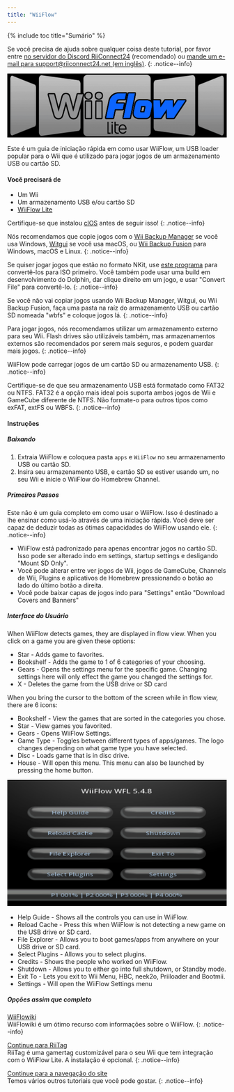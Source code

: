 ```yaml
---
title: "WiiFlow"
---
```


{% include toc title="Sumário" %}

Se você precisa de ajuda sobre qualquer coisa deste tutorial, por favor entre [no servidor do Discord RiiConnect24](https://discord.gg/rc24) (recomendado) ou [mande um e-mail para support@riiconnect24.net (em inglês)](mailto:support@riiconnect24.net).
{: .notice--info}

![WiiFlow](/images/wiiflowlogo.png)

Este é um guia de iniciação rápida em como usar WiiFlow, um USB loader popular para o Wii que é utilizado para jogar jogos de um armazenamento USB ou cartão SD.

#### Você precisará de

- Um Wii
- Um armazenamento USB e/ou cartão SD
- [WiiFlow Lite](https://hbb1.oscwii.org/hbb/wiiflow/wiiflow.zip)

Certifique-se que instalou [cIOS](/cios) antes de seguir isso!
{: .notice--info}

Nós recomendamos que copie jogos com o [Wii Backup Manager](/wiibackupmanager) se você usa Windows, [Witgui](https://desairem.com/wordpress/category/witgui-download/) se você usa macOS, ou [Wii Backup Fusion](https://github.com/larsenv/Wii-Backup-Fusion) para Windows, macOS e Linux.
{: .notice--info}

Se quiser jogar jogos que estão no formato NKit, use [este programa](https://gbatemp.net/download/nkit.36157/) para convertê-los para ISO primeiro. Você também pode usar uma build em desenvolvimento do Dolphin, dar clique direito em um jogo, e usar "Convert File" para convertê-lo.
{: .notice--info}

Se você não vai copiar jogos usando Wii Backup Manager, Witgui, ou Wii Backup Fusion, faça uma pasta na raíz do armazenamento USB ou cartão SD nomeada "wbfs" e coloque jogos lá.
{: .notice--info}

Para jogar jogos, nós recomendamos utilizar um armazenamento externo para seu Wii. Flash drives são utilizáveis também, mas armazenamentos externos são recomendados por serem mais seguros, e podem guardar mais jogos.
{: .notice--info}

WiiFlow pode carregar jogos de um cartão SD ou armazenamento USB.
{: .notice--info}

Certifique-se de que seu armazenamento USB está formatado como FAT32 ou NTFS. FAT32 é a opção mais ideal pois suporta ambos jogos de Wii e GameCube diferente de NTFS. Não formate-o para outros tipos como exFAT, extFS ou WBFS.
{: .notice--info}

#### Instruções

##### Baixando

1. Extraia WiiFlow e coloquea pasta `apps` e `WiiFlow` no seu armazenamento USB ou cartão SD.
2. Insira seu armazenamento USB, e cartão SD se estiver usando um, no seu Wii e inicie o WiiFlow do Homebrew Channel.

##### Primeiros Passos

Este não é um guia completo em como usar o WiiFlow. Isso é destinado a lhe ensinar como usá-lo através de uma iniciação rápida. Você deve ser capaz de deduzir todas as ótimas capacidades do WiiFlow usando ele.
{: .notice--info}

- WiiFlow está padronizado para apenas encontrar jogos no cartão SD. Isso pode ser alterado indo em settings, startup settings e desligando "Mount SD Only".
- Você pode alterar entre ver jogos de Wii, jogos de GameCube, Channels de Wii, Plugins e aplicativos de Homebrew pressionando o botão ao lado do último botão a direita.
- Você pode baixar capas de jogos indo para "Settings" então "Download Covers and Banners"

##### Interface do Usuário

When WiiFlow detects games, they are displayed in flow view. When you click on a game you are given these options:

- Star - Adds game to favorites.
- Bookshelf - Adds the game to 1 of 6 categories of your choosing.
- Gears - Opens the settings menu for the specific game. Changing settings here will only effect the game you changed the settings for.
- X - Deletes the game from the USB drive or SD card

When you bring the cursor to the bottom of the screen while in flow view, there are 6 icons:

- Bookshelf - View the games that are sorted in the categories you chose.
- Star - View games you favorited.
- Gears - Opens WiiFlow Settings.
- Game Type - Toggles between different types of apps/games. The logo changes depending on what game type you have selected.
- Disc - Loads game that is in disc drive.
- House - Will open this menu. This menu can also be launched by pressing the home button.

![WF_menu](images/WFmenu.png)

- Help Guide - Shows all the controls you can use in WiiFlow.
- Reload Cache - Press this when WiiFlow is not detecting a new game on the USB drive or SD card.
- File Explorer - Allows you to boot games/apps from anywhere on your USB drive or SD card.
- Select Plugins - Allows you to select plugins.
- Credits - Shows the people who worked on WiiFlow.
- Shutdown - Allows you to either go into full shutdown, or Standby mode.
- Exit To - Lets you exit to Wii Menu, HBC, neek2o, Priiloader and Bootmii.
- Settings - Will open the WiiFlow Settings menu

##### Opções assim que completo

[WiiFlowiki](https://sites.google.com/site/WiiFlowiki4/)<br> WiiFlowiki é um ótimo recurso com informações sobre o WiiFlow.
{: .notice--info}

[Continue para RiiTag](riitag)<br> RiiTag é uma gamertag customizável para o seu Wii que tem integração com o WiiFlow Lite. A instalação é opcional.
{: .notice--info}

[Continue para a navegação do site](site-navigation)<br> Temos vários outros tutoriais que você pode gostar.
{: .notice--info}
